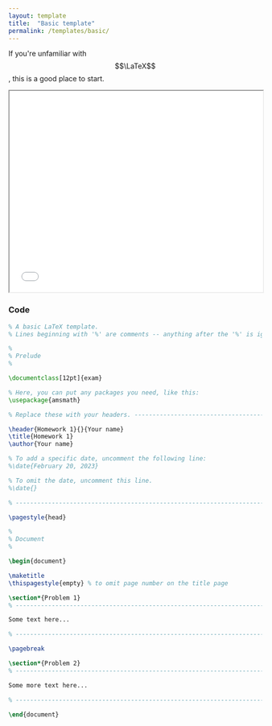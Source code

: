 ```yaml
---
layout: template
title:  "Basic template"
permalink: /templates/basic/
---
```


If you're unfamiliar with $$\LaTeX$$, this is a good place to start.
<br>

<!--pdf-->
<iframe src="/latex-savvy/assets/static/templates/basic.pdf#toolbar=0" width="100%" height="400px">
</iframe>

<br>

### Code

```tex
% A basic LaTeX template.
% Lines beginning with '%' are comments -- anything after the '%' is ignored.

%
% Prelude
%

\documentclass[12pt]{exam}

% Here, you can put any packages you need, like this:
\usepackage{amsmath}

% Replace these with your headers. --------------------------------------------

\header{Homework 1}{}{Your name}
\title{Homework 1}
\author{Your name}

% To add a specific date, uncomment the following line:
%\date{February 20, 2023}

% To omit the date, uncomment this line.
%\date{}

% -----------------------------------------------------------------------------

\pagestyle{head}

%
% Document
%

\begin{document}

\maketitle
\thispagestyle{empty} % to omit page number on the title page

\section*{Problem 1}
% -----------------------------------------------------------------------------

Some text here...

% -----------------------------------------------------------------------------

\pagebreak

\section*{Problem 2}
% -----------------------------------------------------------------------------

Some more text here...

% -----------------------------------------------------------------------------

\end{document}
```
